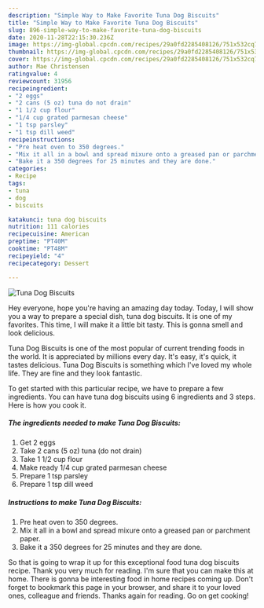 ```yaml
---
description: "Simple Way to Make Favorite Tuna Dog Biscuits"
title: "Simple Way to Make Favorite Tuna Dog Biscuits"
slug: 896-simple-way-to-make-favorite-tuna-dog-biscuits
date: 2020-11-28T22:15:30.236Z
image: https://img-global.cpcdn.com/recipes/29a0fd2285408126/751x532cq70/tuna-dog-biscuits-recipe-main-photo.jpg
thumbnail: https://img-global.cpcdn.com/recipes/29a0fd2285408126/751x532cq70/tuna-dog-biscuits-recipe-main-photo.jpg
cover: https://img-global.cpcdn.com/recipes/29a0fd2285408126/751x532cq70/tuna-dog-biscuits-recipe-main-photo.jpg
author: Mae Christensen
ratingvalue: 4
reviewcount: 31956
recipeingredient:
- "2 eggs"
- "2 cans (5 oz) tuna do not drain"
- "1 1/2 cup flour"
- "1/4 cup grated parmesan cheese"
- "1 tsp parsley"
- "1 tsp dill weed"
recipeinstructions:
- "Pre heat oven to 350 degrees."
- "Mix it all in a bowl and spread mixure onto a greased pan or parchment paper."
- "Bake it a 350 degrees for 25 minutes and they are done."
categories:
- Recipe
tags:
- tuna
- dog
- biscuits

katakunci: tuna dog biscuits 
nutrition: 111 calories
recipecuisine: American
preptime: "PT40M"
cooktime: "PT48M"
recipeyield: "4"
recipecategory: Dessert

---
```



![Tuna Dog Biscuits](https://img-global.cpcdn.com/recipes/29a0fd2285408126/751x532cq70/tuna-dog-biscuits-recipe-main-photo.jpg)

Hey everyone, hope you're having an amazing day today. Today, I will show you a way to prepare a special dish, tuna dog biscuits. It is one of my favorites. This time, I will make it a little bit tasty. This is gonna smell and look delicious.



Tuna Dog Biscuits is one of the most popular of current trending foods in the world. It is appreciated by millions every day. It's easy, it's quick, it tastes delicious. Tuna Dog Biscuits is something which I've loved my whole life. They are fine and they look fantastic.


To get started with this particular recipe, we have to prepare a few ingredients. You can have tuna dog biscuits using 6 ingredients and 3 steps. Here is how you cook it.

<!--inarticleads1-->

##### The ingredients needed to make Tuna Dog Biscuits:

1. Get 2 eggs
1. Take 2 cans (5 oz) tuna (do not drain)
1. Take 1 1/2 cup flour
1. Make ready 1/4 cup grated parmesan cheese
1. Prepare 1 tsp parsley
1. Prepare 1 tsp dill weed




<!--inarticleads2-->

##### Instructions to make Tuna Dog Biscuits:

1. Pre heat oven to 350 degrees.
1. Mix it all in a bowl and spread mixure onto a greased pan or parchment paper.
1. Bake it a 350 degrees for 25 minutes and they are done.




So that is going to wrap it up for this exceptional food tuna dog biscuits recipe. Thank you very much for reading. I'm sure that you can make this at home. There is gonna be interesting food in home recipes coming up. Don't forget to bookmark this page in your browser, and share it to your loved ones, colleague and friends. Thanks again for reading. Go on get cooking!
